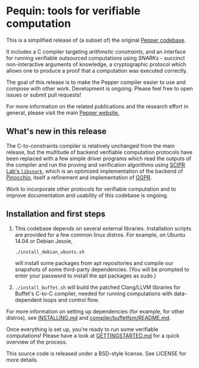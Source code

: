 # Pequin: tools for verifiable computation #

This is a simplified release of (a subset of) the original [Pepper
codebase](https://github.com/pepper-project/pepper).

It includes a C compiler targeting *arithmetic constraints*, and an
interface for running verifiable outsourced computations using
*SNARKs* - succinct non-interactive arguments of knowledge, a
cryptographic protocol which allows one to produce a proof that a
computation was executed correctly.

The goal of this release is to make the Pepper compiler easier to use
and compose with other work. Development is ongoing. Please feel free
to open issues or submit pull requests!

For more information on the related publications and the research
effort in general, please visit the main [Pepper
website.](http://www.pepper-project.org/)

## What's new in this release ##

The C-to-constraints compiler is relatively unchanged from the main
release, but the multitude of backend verifiable computation protocols
have been replaced with a few simple driver programs which read the
outputs of the compiler and run the proving and verification
algorithms using [SCIPR Lab's
`libsnark`](https://github.com/scipr-lab/libsnark), which is an
optimized implementation of
the backend of [Pinocchio](http://research.microsoft.com/apps/pubs/default.aspx?id=180286),
itself a refinement and implementation of [GGPR](http://eprint.iacr.org/2012/215).

Work to incorporate other protocols for verifiable computation and to
improve documentation and usability of this codebase is ongoing.

## Installation and first steps ##

1. This codebase depends on several external libraries. Installation
   scripts are provided for a few common linux distros. For example,
   on Ubuntu 14.04 or Debian Jessie,
   ```
   ./install_debian_ubuntu.sh
   ```
   will install some packages from apt repositories and compile our
   snapshots of some third-party dependencies. (You will be
   prompted to enter your password to install the apt packages as
   sudo.)
   
2. `./install_buffet.sh` will build the patched Clang/LLVM libraries for
   Buffet's C-to-C compiler, needed for running computations with
   data-dependent loops and control flow. 

For more information on setting up dependencies (for example, for
other distros), see [INSTALLING.md](INSTALLING.md) and [compiler/buffetfsm/README.md](compiler/buffetfsm/README.md).

Once everything is set up, you're ready to run some verifiable
computations! Please have a look at [GETTINGSTARTED.md](GETTINGSTARTED.md) for a quick
overview of the process.

This source code is released under a BSD-style license. See LICENSE
for more details.
